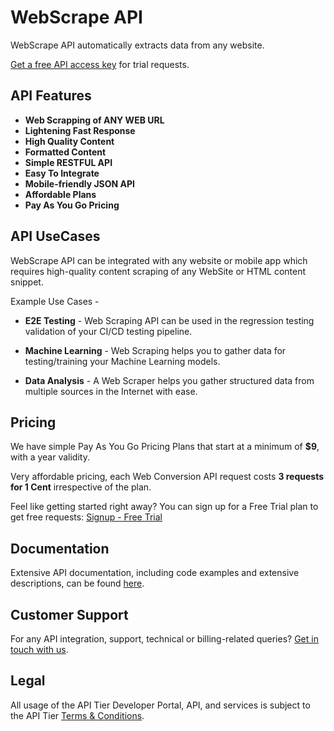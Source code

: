 # WebScrape API
WebScrape API automatically extracts data from any website.


[Get a free API access key](https://www.apitier.com/signup) for trial requests.

## API Features
* **Web Scrapping of ANY WEB URL**
* **Lightening Fast Response**
* **High Quality Content**
* **Formatted Content**
* **Simple RESTFUL API**
* **Easy To Integrate**
* **Mobile-friendly JSON API**
* **Affordable Plans**
* **Pay As You Go Pricing**

## API UseCases
WebScrape API can be integrated with any website or mobile app which requires high-quality content scraping of any WebSite or HTML content snippet.

Example Use Cases -
* **E2E Testing** - 
  Web Scraping API can be used in the regression testing validation of your CI/CD testing pipeline.

* **Machine Learning** - 
  Web Scraping helps you to gather data for testing/training your Machine Learning models.

* **Data Analysis** - 
  A Web Scraper helps you gather structured data from multiple sources in the Internet with ease.

## Pricing
We have simple Pay As You Go Pricing Plans that start at a minimum of **$9**, with a year validity.

Very affordable pricing, each Web Conversion API request costs **3 requests for 1 Cent**  irrespective of the plan.

Feel like getting started right away? You can sign up for a Free Trial plan to get free requests: [Signup - Free Trial](https://www.apitier.com/api-catalogue/web-scrape-api)

## Documentation
Extensive API documentation, including code examples and extensive descriptions, can be found [here](https://docs.apitier.com).

## Customer Support
For any API integration, support, technical or billing-related queries? [Get in touch with us](mailto:hello@apitier.com).

## Legal
All usage of the API Tier Developer Portal, API, and services is subject to the API Tier [Terms & Conditions](https://www.apitier.com/legal/terms-of-service).
